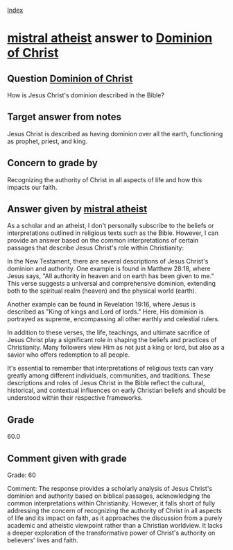 
[Index](../../index.md)
# [mistral atheist](../../answering_models/mistral_atheist.md) answer to [Dominion of Christ](../../questions/Dominion_of_Christ.md)

## Question [Dominion of Christ](../../questions/Dominion_of_Christ.md)
How is Jesus Christ's dominion described in the Bible?

## Target answer from notes
Jesus Christ is described as having dominion over all the earth, functioning as prophet, priest, and king.

## Concern to grade by
Recognizing the authority of Christ in all aspects of life and how this impacts our faith.

## Answer given by [mistral atheist](../../answering_models/mistral_atheist.md)
 As a scholar and an atheist, I don't personally subscribe to the beliefs or interpretations outlined in religious texts such as the Bible. However, I can provide an answer based on the common interpretations of certain passages that describe Jesus Christ's role within Christianity:

In the New Testament, there are several descriptions of Jesus Christ's dominion and authority. One example is found in Matthew 28:18, where Jesus says, "All authority in heaven and on earth has been given to me." This verse suggests a universal and comprehensive dominion, extending both to the spiritual realm (heaven) and the physical world (earth).

Another example can be found in Revelation 19:16, where Jesus is described as "King of kings and Lord of lords." Here, His dominion is portrayed as supreme, encompassing all other earthly and celestial rulers.

In addition to these verses, the life, teachings, and ultimate sacrifice of Jesus Christ play a significant role in shaping the beliefs and practices of Christianity. Many followers view Him as not just a king or lord, but also as a savior who offers redemption to all people.

It's essential to remember that interpretations of religious texts can vary greatly among different individuals, communities, and traditions. These descriptions and roles of Jesus Christ in the Bible reflect the cultural, historical, and contextual influences on early Christian beliefs and should be understood within their respective frameworks.

## Grade
60.0

## Comment given with grade
Grade: 60

Comment: The response provides a scholarly analysis of Jesus Christ's dominion and authority based on biblical passages, acknowledging the common interpretations within Christianity. However, it falls short of fully addressing the concern of recognizing the authority of Christ in all aspects of life and its impact on faith, as it approaches the discussion from a purely academic and atheistic viewpoint rather than a Christian worldview. It lacks a deeper exploration of the transformative power of Christ's authority on believers' lives and faith.
